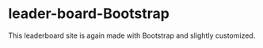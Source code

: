 # leader-board-Bootstrap
This leaderboard  site is again made with Bootstrap and slightly customized.
